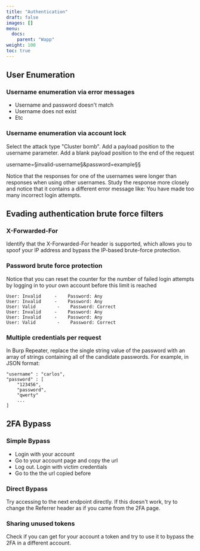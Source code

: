 ```yaml
---
title: "Authentication"
draft: false
images: []
menu:
  docs:
    parent: "Wapp"
weight: 100
toc: true
---
```


## User Enumeration
### Username enumeration via error messages
* Username and password doesn't match
* Username does not exist
* Etc
### Username enumeration via account lock
Select the attack type "Cluster bomb". Add a payload position to the username parameter. Add a blank payload position to the end of the request

username=§invalid-username§&password=example§§

Notice that the responses for one of the usernames were longer than responses when using other usernames. Study the response more closely and notice that it contains a different error message like: You have made too many incorrect login attempts.
## Evading authentication brute force filters

### X-Forwarded-For
Identify that the X-Forwarded-For header is supported, which allows you to spoof your IP address and bypass the IP-based brute-force protection.
### Password brute force protection
Notice that you can reset the counter for the number of failed login attempts by logging in to your own account before this limit is reached
```
User: Invalid     -    Password: Any
User: Invalid     -    Password: Any
User: Valid        -    Password: Correct
User: Invalid     -    Password: Any
User: Invalid     -    Password: Any
User: Valid        -    Password: Correct
```
### Multiple credentials per request
In Burp Repeater, replace the single string value of the password with an array of strings containing all of the candidate passwords. For example, in JSON format:
```
"username" : "carlos",
"password" : [
    "123456",
    "password",
    "qwerty"
    ...
]
```
## 2FA Bypass
### Simple Bypass
* Login with your account
* Go to your account page and copy the url
* Log out. Login with victim credentials
* Go to the the url copied before
### Direct Bypass
Try accessing to the next endpoint directly. If this doesn't work, try to change the Referrer header as if you came from the 2FA page.
### Sharing unused tokens
Check if you can get for your account a token and try to use it to bypass the 2FA in a different account.
